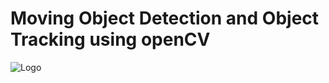 # Moving Object Detection and Object Tracking using openCV

![Logo](https://github.com/yashraj9011/30-Days-Masterclass-on-Artificial-Intelligence/blob/main/Images/Screenshot_2023-11-11-08-35-11-13_f9ee0578fe1cc94de7482bd41accb329.jpg)

